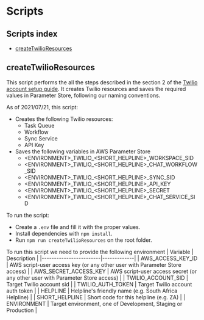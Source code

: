 # Scripts

## Scripts index
- [createTwilioResources](#createTwilioResources)

## createTwilioResources
This script performs the all the steps described in the section 2 of the [Twilio account setup guide](https://benetech.app.box.com/services/box_for_office_online/4881/772893818136/1c0778.fd6b89fbc9665fdf8c58766af90d6d01715dee1c97316ac157d6947c10a6c71d?node_type=file).
It creates Twilio resources and saves the required values in Parameter Store, following our naming conventions.

As of 2021/07/21, this script:
- Creates the following Twilio resources:
  - Task Queue
  - Workflow
  - Sync Service
  - API Key
- Saves the following variables in AWS Parameter Store
  - \<ENVIRONMENT\>\_TWILIO\_\<SHORT\_HELPLINE\>\_WORKSPACE\_SID
  - \<ENVIRONMENT\>\_TWILIO\_\<SHORT\_HELPLINE\>\_CHAT\_WORKFLOW\_SID
  - \<ENVIRONMENT\>\_TWILIO\_\<SHORT\_HELPLINE\>\_SYNC\_SID
  - \<ENVIRONMENT\>\_TWILIO\_\<SHORT\_HELPLINE\>\_API\_KEY
  - \<ENVIRONMENT\>\_TWILIO\_\<SHORT\_HELPLINE\>\_SECRET
  - \<ENVIRONMENT\>\_TWILIO\_\<SHORT\_HELPLINE\>\_CHAT\_SERVICE\_SID

To run the script:
- Create a `.env` file and fill it with the proper values.
- Install dependencies with `npm install`.
- Run `npm run createTwilioResources` on the root folder.

To run this script we need to provide the following environment
| Variable               | Description |
|------------------------|-------------|
| AWS_ACCESS_KEY_ID      | AWS script-user access key (or any other user with Parameter Store access) |
| AWS_SECRET_ACCESS_KEY  | AWS script-user access secret (or any other user with Parameter Store access) |
| TWILIO_ACCOUNT_SID     | Target Twilio account sid |
| TWILIO_AUTH_TOKEN      | Target Twilio account auth token |
| HELPLINE               | Helpline's friendly name (e.g. South Africa Helpline) |
| SHORT_HELPLINE         | Short code for this helpline (e.g. ZA) |
| ENVIRONMENT            | Target environment, one of Development, Staging or Production |